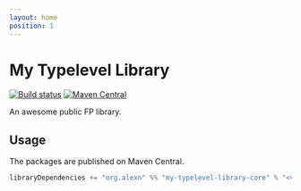 ```yaml
---
layout: home
position: 1
---
```


# My Typelevel Library

[![Build status](https://github.com/alexandru/my-typelevel-library/workflows/build/badge.svg?branch=main)](https://github.com/alexandru/my-typelevel-library/actions?query=branch%3Amain+workflow%3Abuild) [![Maven Central](https://maven-badges.herokuapp.com/maven-central/org.alexn/my-typelevel-library-core_2.13/badge.svg)](https://maven-badges.herokuapp.com/maven-central/org.alexn/my-typelevel-library-core_2.13)

An awesome public FP library.

## Usage

The packages are published on Maven Central.

```scala
libraryDependencies += "org.alexn" %% "my-typelevel-library-core" % "<version>"
```
